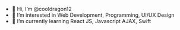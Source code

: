 - 👋 Hi, I’m @cooldragon12
- 👀 I’m interested in Web Development, Programming, UI/UX Design
- 🌱 I’m currently learning React JS, Javascript AJAX, Swift


<!---
cooldragon12/cooldragon12 is a ✨ special ✨ repository because its `README.md` (this file) appears on your GitHub profile.
You can click the Preview link to take a look at your changes.
--->
